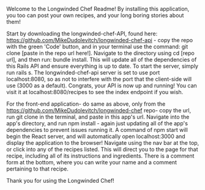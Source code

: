 Welcome to the Longwinded Chef Readme! By installing this application, you too can post your own recipes, and your long boring stories about them!

Start by downloading the longwinded-chef-API, found here: https://github.com/MikeDudolevitch/longwinded-chef-api - copy the repo with the green 'Code' button, and in your terminal use the command: git clone [paste in the repo url here!]. Navigate to the directory using cd [repo url], and then run: bundle install. This will update all of the dependencies of this Rails API and ensure everything is up to date. To start the server, simply run rails s. The longwinded-chef-api server is set to use port localhost:8080, so as not to interfere with the port that the client-side will use (3000 as a default). Congrats, your API is now up and running! You can visit it at localhost:8080/recipes to see the index endpoint if you wish.

For the front-end application- do same as above, only from the https://github.com/MikeDudolevitch/longwinded-chef repo- copy the url, run git clone in the terminal, and paste in this app's url. Navigate into the app's directory, and run npm install - again just updating all of the app's dependencies to prevent issues running it. A command of npm start will begin the React server, and will automatically open localhost:3000 and display the application to the browser! Navigate using the nav bar at the top, or click into any of the recipes listed. This will direct you to the page for that recipe, including all of its instructions and ingredients. There is a comment form at the bottom, where you can write your name and a comment pertaining to that recipe. 

Thank you for using the Longwinded Chef!